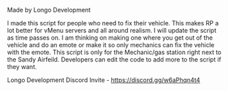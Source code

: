 Made by Longo Development 

I made this script for people who need to fix their vehicle. This makes RP a lot better for vMenu servers and all around realism. I will update the script as time passes on. I am thinking on making one where you get out of the vehicle and do an emote or make it so only mechanics can fix the vehicle with the emote. This script is only for the Mechanic/gas station right next to the Sandy Airfeild. Developers can edit the code to add more to the script if they want. 

Longo Development Discord Invite - https://discord.gg/w6aPhqn4t4